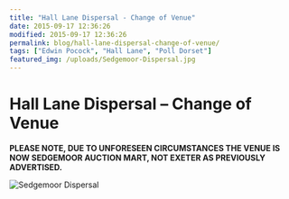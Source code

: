 ```yaml
---
title: "Hall Lane Dispersal - Change of Venue"
date: 2015-09-17 12:36:26
modified: 2015-09-17 12:36:26
permalink: blog/hall-lane-dispersal-change-of-venue/
tags: ["Edwin Pocock", "Hall Lane", "Poll Dorset"]
featured_img: /uploads/Sedgemoor-Dispersal.jpg
---
```


# Hall Lane Dispersal – Change of Venue

**PLEASE NOTE, DUE TO UNFORESEEN CIRCUMSTANCES THE VENUE IS NOW SEDGEMOOR AUCTION MART, NOT EXETER AS PREVIOUSLY ADVERTISED.**

![Sedgemoor Dispersal](/uploads/Sedgemoor-Dispersal.jpg)
